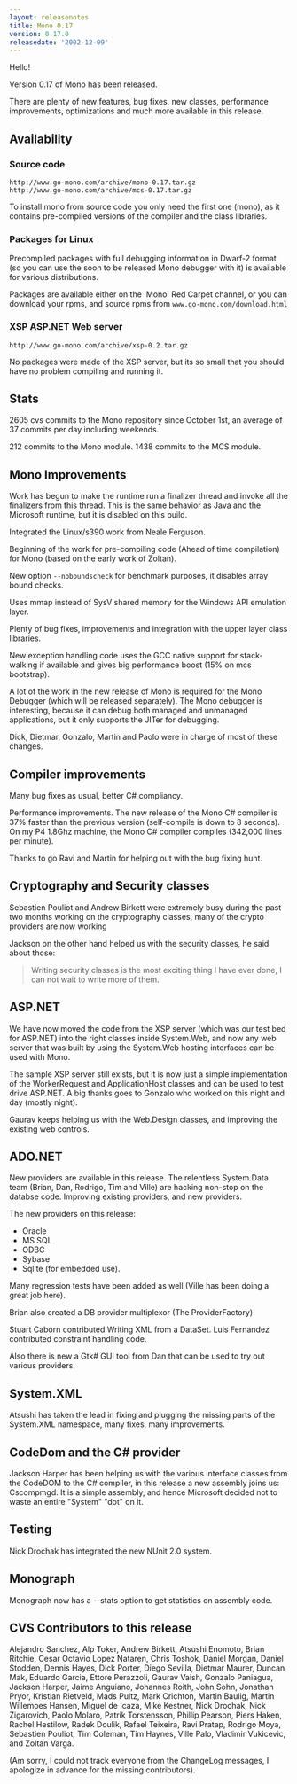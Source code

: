 ```yaml
---
layout: releasenotes
title: Mono 0.17
version: 0.17.0
releasedate: '2002-12-09'
---
```


Hello!

Version 0.17 of Mono has been released.

There are plenty of new features, bug fixes, new classes,
performance improvements, optimizations and much more
available in this release.

## Availability

### Source code

    http://www.go-mono.com/archive/mono-0.17.tar.gz
    http://www.go-mono.com/archive/mcs-0.17.tar.gz

To install mono from source code you only need the
first one (mono), as it contains pre-compiled versions
of the compiler and the class libraries.

### Packages for Linux

Precompiled packages with full debugging information
in Dwarf-2 format (so you can use the soon to be
released Mono debugger with it) is available for
various distributions.

Packages are available either on the 'Mono' Red Carpet
channel, or you can download your rpms, and source
rpms from `www.go-mono.com/download.html`

### XSP ASP.NET Web server

    http://www.go-mono.com/archive/xsp-0.2.tar.gz

No packages were made of the XSP server, but its so
small that you should have no problem compiling and
running it.

## Stats

2605 cvs commits to the Mono repository since October 1st, an
average of 37 commits per day including weekends.

212 commits to the Mono module.
1438 commits to the MCS module.

## Mono Improvements

Work has begun to make the runtime run a finalizer thread and
invoke all the finalizers from this thread.  This is the same
behavior as Java and the Microsoft runtime, but it is disabled
on this build.

Integrated the Linux/s390 work from Neale Ferguson.

Beginning of the work for pre-compiling code (Ahead of time
compilation) for Mono (based on the early work of Zoltan).

New option `--noboundscheck` for benchmark purposes, it
disables array bound checks.

Uses mmap instead of SysV shared memory for the Windows API
emulation layer.

Plenty of bug fixes, improvements and integration with the
upper layer class libraries.

New exception handling code uses the GCC native support for
stack-walking if available and gives big performance boost
(15% on mcs bootstrap).

A lot of the work in the new release of Mono is required for
the Mono Debugger (which will be released separately).  The
Mono debugger is interesting, because it can debug both
managed and unmanaged applications, but it only supports the
JITer for debugging.

Dick, Dietmar, Gonzalo, Martin and Paolo were in charge of
most of these changes.

## Compiler improvements

Many bug fixes as usual, better C# compliancy.

Performance improvements.  The new release of the Mono C#
compiler is 37% faster than the previous version (self-compile
is down to 8 seconds).  On my P4 1.8Ghz machine, the Mono C#
compiler compiles (342,000 lines per minute).

Thanks to go Ravi and Martin for helping out with the bug
fixing hunt.

## Cryptography and Security classes

Sebastien Pouliot and Andrew Birkett were extremely busy
during the past two months working on the cryptography
classes, many of the crypto providers are now working

Jackson on the other hand helped us with the security
classes, he said about those:

> Writing security classes is the most exciting thing I have
ever done, I can not wait to write more of them.

## ASP.NET

We have now moved the code from the XSP server (which was our
test bed for ASP.NET) into the right classes inside
System.Web, and now any web server that was built by using the
System.Web hosting interfaces can be used with Mono.

The sample XSP server still exists, but it is now just a
simple implementation of the WorkerRequest and ApplicationHost
classes and can be used to test drive ASP.NET.  A big thanks
goes to Gonzalo who worked on this night and day (mostly
night).

Gaurav keeps helping us with the Web.Design classes, and
improving the existing web controls.

## ADO.NET

New providers are available in this release.  The relentless
System.Data team (Brian, Dan, Rodrigo, Tim and Ville) are
hacking non-stop on the databse code.  Improving existing
providers, and new providers.

The new providers on this release:

* Oracle
* MS SQL
* ODBC
* Sybase
* Sqlite (for embedded use).

Many regression tests have been added as well (Ville has been
doing a great job here).

Brian also created a DB provider multiplexor (The ProviderFactory)

Stuart Caborn contributed Writing XML from a DataSet.
Luis Fernandez contributed constraint handling code.

Also there is new a Gtk# GUI tool from Dan that can be used to
try out various providers.

## System.XML

Atsushi has taken the lead in fixing and plugging the missing
parts of the System.XML namespace, many fixes, many
improvements.

## CodeDom and the C# provider

Jackson Harper has been helping us with the various interface
classes from the CodeDOM to the C# compiler, in this release
a new assembly joins us: Cscompmgd.  It is a simple assembly,
and hence Microsoft decided not to waste an entire "System"
"dot" on it.

## Testing

Nick Drochak has integrated the new NUnit 2.0 system.

## Monograph

Monograph now has a --stats option to get statistics on
assembly code.

## CVS Contributors to this release

Alejandro Sanchez, Alp Toker, Andrew Birkett, Atsushi Enomoto,
Brian Ritchie, Cesar Octavio Lopez Nataren, Chris Toshok,
Daniel Morgan, Daniel Stodden, Dennis Hayes, Dick Porter,
Diego Sevilla, Dietmar Maurer, Duncan Mak, Eduardo Garcia,
Ettore Perazzoli, Gaurav Vaish, Gonzalo Paniagua, Jackson
Harper, Jaime Anguiano, Johannes Roith, John Sohn, Jonathan
Pryor, Kristian Rietveld, Mads Pultz, Mark Crichton, Martin
Baulig, Martin Willemoes Hansen, Miguel de Icaza, Mike
Kestner, Nick Drochak, Nick Zigarovich, Paolo Molaro, Patrik
Torstensson, Phillip Pearson, Piers Haken, Rachel Hestilow,
Radek Doulik, Rafael Teixeira, Ravi Pratap, Rodrigo Moya,
Sebastien Pouliot, Tim Coleman, Tim Haynes, Ville Palo,
Vladimir Vukicevic, and Zoltan Varga.

(Am sorry, I could not track everyone from the ChangeLog
messages, I apologize in advance for the missing
contributors).